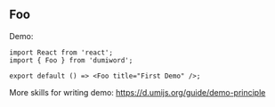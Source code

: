 
## Foo

Demo:

```tsx
import React from 'react';
import { Foo } from 'dumiword';

export default () => <Foo title="First Demo" />;
```

More skills for writing demo: https://d.umijs.org/guide/demo-principle
